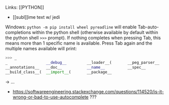 Links: [[PYTHON]]

- [[subl]]ime text w/ jedi

Windows:  ```python -m pip install wheel pyreadline```
will enable Tab-auto-completions within the python shell (otherwise available by default within the python shell ```>>>``` prompt). If nothing completes when pressing Tab, this means more than 1 specific name is available. Press Tab again and the multiple names available will print:
```py
>>> _
_                 __debug__         __loader__(       __peg_parser__ 
__annotations__   __doc__           __name__          __spec__
__build_class__(  __import__(       __package__   

```
 -> ...
 - https://softwareengineering.stackexchange.com/questions/114520/is-it-wrong-or-bad-to-use-autocomplete ???